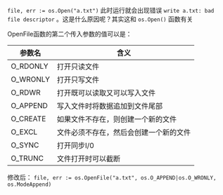 `file, err := os.Open("a.txt")`
此时运行就会出现错误 `write a.txt: bad file descriptor` 。这是什么原因呢？其实这和 `os.Open()` 函数有关

OpenFile函数的第二个传入参数的值可以是：

| 参数名   | 含义 |
| -------- | ---- |
| O_RDONLY | 打开只读文件 |
| O_WRONLY | 打开只写文件 |
| O_RDWR   | 打开既可以读取又可以写入文件 |
| O_APPEND | 写入文件时将数据追加到文件尾部 |
| O_CREATE | 如果文件不存在，则创建一个新的文件 |
| O_EXCL   | 文件必须不存在，然后会创建一个新的文件 |
| O_SYNC   | 打开同步I/0 |
| O_TRUNC  | 文件打开时可以截断  |

修改后： `file, err := os.OpenFile("a.txt", os.O_APPEND|os.O_WRONLY, os.ModeAppend)`

<!-- https://www.jb51.net/article/155949.htm -->